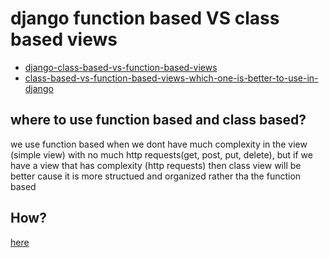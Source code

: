 # django function based VS class based views
- [django-class-based-vs-function-based-views](https://testdriven.io/blog/django-class-based-vs-function-based-views/)
- [class-based-vs-function-based-views-which-one-is-better-to-use-in-django](https://www.geeksforgeeks.org/class-based-vs-function-based-views-which-one-is-better-to-use-in-django/)

## where to use function based and class based?
we use function based when we dont have much complexity in the view (simple view) with no much http requests(get, post, put, delete), but if we have a view that has complexity (http requests) then class view will be better cause it is more structued and organized rather tha the function based 

## How?
[here](../django/main/views.py)